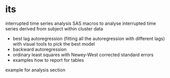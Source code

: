 # its
interrupted time series analysis
SAS macros to analyse interrupted time series derived from subject within cluster data
* best lag autoregression (fitting all the autoregression with different lags) with visual tools to pick the best model 
* backward autoregression
* ordinary least squares with Newey-West corrected standard errors
* examples how to report for tables


example for analysis section


